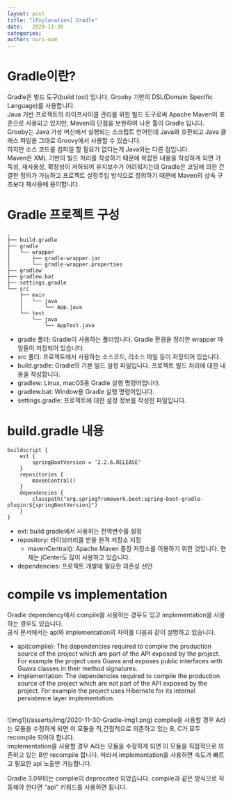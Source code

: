 ```yaml
---
layout: post
title: "[Explanation] Gradle"
date:   2020-11-30
categories:
author: nuri-nam
---
```


# Gradle이란?
Gradle은 빌드 도구(build tool) 입니다. Grooby 기반의 DSL(Domain Specific Language)를 사용합니다.<br>
Java 기반 프로젝트의 라이프사이클 관리를 위한 빌드 도구로써 Apache Maven이 표준으로 사용되고 있지만, Maven의 단점을 보완하여 나온 툴이 Gradle 입니다.<br>
Grooby는 Java 가상 머신에서 실행되는 스크립트 언어인데 Java와 호환되고 Java 클래스 파일을 그대로 Groovy에서 사용할 수 있습니다.<br>
하지만 소스 코드를 컴파일 할 필요가 없다는게 Java와는 다른 점입니다.<br>
Maven은 XML 기반의 빌드 처리를 작성하기 때문에 복잡한 내용을 작성하게 되면 가독성, 재사용성, 확장성이 저하되어 유지보수가 어려워지는데 
Gradle은 코딩에 의한 간결한 정의가 가능하고 프로젝트 설정주입 방식으로 정의하기 때문에 Maven의 상속 구조보다 재사용에 용이합니다.

# Gradle 프로젝트 구성
```
.
├── build.gradle
├── gradle
│   └── wrapper
│       ├── gradle-wrapper.jar
│       └── gradle-wrapper.properties
├── gradlew
├── gradlew.bat
├── settings.gradle
└── src
    ├── main
    │   └── java
    │       └── App.java
    └── test
        └── java
            └── AppTest.java
```
  * gradle 폴더: Gradle이 사용하는 폴더입니다. Gradle 환경을 정리한 wrapper 파일들이 저장되어 있습니다.
  * src 폴더: 프로젝트에서 사용하는 소스코드, 리소스 파일 등이 저장되어 있습니다.
  * build.gradle: Gradle의 기본 빌드 설정 파일입니다. 프로젝트 빌드 처리에 대한 내용을 작성합니다.
  * gradlew: Linux, macOS용 Gradle 실행 명령어입니다.
  * gradlew.bat: Window용 Gradle 실행 명령어입니다.
  * settings.gradle: 프로젝트에 대한 설정 정보를 작성한 파일입니다.

# build.gradle 내용
```
buildscript {
    ext {
        springBootVersion = '2.2.6.RELEASE'
    }
    repositories {
        mavenCentral()
    }
    dependencies {
        classpath("org.springframework.boot:spring-boot-gradle-plugin:${springBootVersion}")
    }
}
```
  * ext: build.gradle에서 사용하는 전역변수를 설정
  * repository: 라이브러리를 받을 원격 저장소 지정
    * mavenCentral(): Apache Maven 중장 저장소를 이용하기 위한 것입니다. 현재는 jCenter도 많이 사용하고 있습니다.
  * dependencies: 프로젝트 개발에 필요한 의존성 선언
   
# compile vs implementation
Gradle dependency에서 compile을 사용하는 경우도 있고 implementation을 사용하는 경우도 있습니다.<br>
공식 문서에서는 api와 implementation의 차이를 다음과 같이 설명하고 있습니다.<br>
  * api(compile): The dependencies required to compile the production source of the project which are part of the API exposed by the project. For example the project uses Guava and exposes public interfaces with Guava classes in their method signatures.
  * implementation: The dependencies required to compile the production source of the project which are not part of the API exposed by the project. For example the project uses Hibernate for its internal persistence layer implementation.
<br>
![img1](/asserts/img/2020-11-30-Gradle-img1.png)
compile을 사용할 경우 A라는 모듈을 수정하게 되면 이 모듈을 직,간접적으로 의존하고 있는 B, C가 모두 recompile 되어야 합니다.<br>
implementation을 사용할 경우 A라는 모듈을 수정하게 되면 이 모듈을 직접적으로 의존하고 있는 B만 recompile 합니다. 따라서 implementation을 사용하면 속도가 빠르고 필요한 api 노출만 가능합니다.<br>

Gradle 3.0부터는 complie이 deprecated 되었습니다. compile과 같은 방식으로 작동해야 한다면 "api" 키워드를 사용하면 됩니다.
